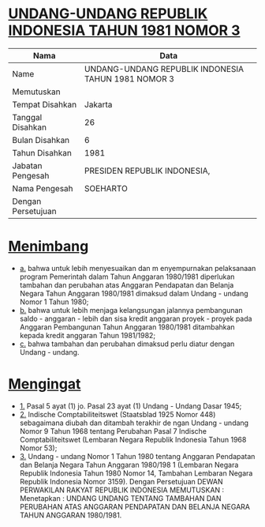 # [UNDANG-UNDANG REPUBLIK INDONESIA TAHUN 1981 NOMOR 3](http://example.org/legal/document/uu/1981/3)

| Nama | Data |
| ------ | ----- |
|Name|UNDANG-UNDANG REPUBLIK INDONESIA TAHUN 1981 NOMOR 3|
|Memutuskan||
|Tempat Disahkan|Jakarta|
|Tanggal Disahkan|26|
|Bulan Disahkan|6|
|Tahun Disahkan|1981|
|Jabatan Pengesah|PRESIDEN REPUBLIK INDONESIA,|
|Nama Pengesah|SOEHARTO|
|Dengan Persetujuan||
# [Menimbang](http://example.org/legal/document/uu/1981/3/menimbang)

* [a.](http://example.org/legal/document/uu/1981/3/menimbang/point/a) bahwa untuk lebih menyesuaikan dan m enyempurnakan pelaksanaan program Pemerintah dalam Tahun Anggaran 1980/1981 diperlukan tambahan dan perubahan atas Anggaran Pendapatan dan Belanja Negara Tahun Anggaran 1980/1981 dimaksud dalam Undang - undang Nomor 1 Tahun 1980;
* [b.](http://example.org/legal/document/uu/1981/3/menimbang/point/b) bahwa untuk lebih menjaga kelangsungan jalannya pembangunan saldo - anggaran - lebih dan sisa kredit anggaran proyek - proyek pada Anggaran Pembangunan Tahun Anggaran 1980/1981 ditambahkan kepada kredit anggaran Tahun 1981/1982;
* [c.](http://example.org/legal/document/uu/1981/3/menimbang/point/c) bahwa tambahan dan perubahan dimaksud perlu diatur dengan Undang - undang.
# [Mengingat](http://example.org/legal/document/uu/1981/3/mengingat)

* [1.](http://example.org/legal/document/uu/1981/3/mengingat/point/0001) Pasal 5 ayat (1) jo. Pasal 23 ayat (1) Undang - Undang Dasar 1945;
* [2.](http://example.org/legal/document/uu/1981/3/mengingat/point/0002) lndische Comptabiliteitswet (Staatsblad 1925 Nomor 448) sebagaimana diubah dan ditambah terakhir de ngan Undang - undang Nomor 9 Tahun 1968 tentang Perubahan Pasal 7 Indische Comptabiliteitswet (Lembaran Negara Republik Indonesia Tahun 1968 Nomor 53);
* [3.](http://example.org/legal/document/uu/1981/3/mengingat/point/0003) Undang - undang Nomor 1 Tahun 1980 tentang Anggaran Pendapatan dan Belanja Negara Tahun Anggaran 1980/198 1 (Lembaran Negara Republik Indonesia Tahun 1980 Nomor 14, Tambahan Lembaran Negara Republik Indonesia Nomor 3159). Dengan Persetujuan DEWAN PERWAKILAN RAKYAT REPUBLIK INDONESIA MEMUTUSKAN : Menetapkan : UNDANG UNDANG TENTANG TAMBAHAN DAN PERUBAHAN ATAS ANGGARAN PENDAPATAN DAN BELANJA NEGARA TAHUN ANGGARAN 1980/1981.